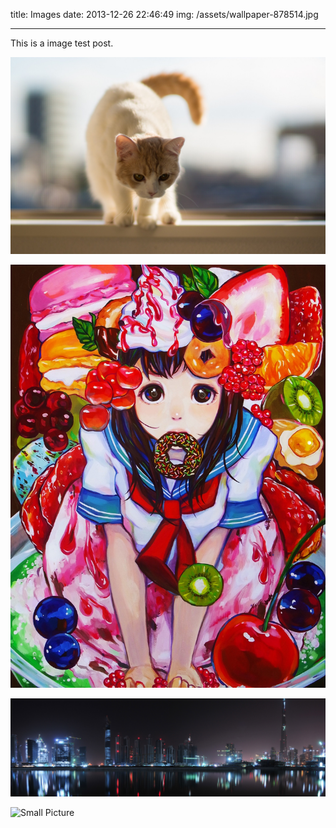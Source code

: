 title: Images
date: 2013-12-26 22:46:49
img: /assets/wallpaper-878514.jpg

---

This is a image test post.

![](/assets/wallpaper-2572384.jpg)

![Caption](/assets/wallpaper-2311325.jpg)

![](/assets/wallpaper-878514.jpg)

![Small Picture](http://placehold.it/350x150.jpg)
